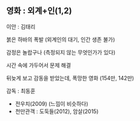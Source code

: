 ## 영화 : 외계+인(1,2)

이안 : 김태리

붉은 하바의 폭발 (외계인의 대기, 인간 생존 불가)

감정은 놀랍구나 (측정되지 않는 무엇인가가 있다)

시간 속에 가두어서 문제 해결 

뒤늦게 보고 감동을 받았는데, 폭망한 영화 (154만, 142만)

감독 : 최동훈
  - 전우치(2009) (느낌이 비슷하다)
  - 천만관객 : 도둑들(2012), 암살(2015)